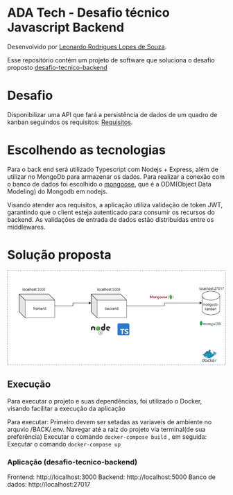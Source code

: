# ADA Tech - Desafio técnico Javascript Backend

Desenvolvido por [Leonardo Rodrigues Lopes de Souza](https://github.com/leonardorlopes).

Esse repositório contém um projeto de software que soluciona o desafio proposto [desafio-tecnico-backend](https://gitlab.com/gabriel.militello1/desafio-tecnico-backend)

# Desafio

Disponibilizar uma API que fará a persistência de dados de um quadro de kanban seguindos os requisitos: [Requisitos](https://gitlab.com/gabriel.militello1/desafio-tecnico-backend#requisitos).

# Escolhendo as tecnologias

Para o back end será utilizado Typescript com Nodejs + Express, além de utilizar no MongoDb para armazenar os dados.
Para realizar a conexão com o banco de dados foi escolhido o [mongoose](https://www.npmjs.com/package/mongoose), que é a ODM(Object Data Modeling) do Mongodb em nodejs.

Visando atender aos requisitos, a aplicação utiliza validação de token JWT, garantindo que o client esteja autenticado para consumir os recursos do backend.
As validações de entrada de dados estão distribuidas entre os middlewares.

# Solução proposta
 
 ![Arquitetura](/images/Arquitetura.png)
 
 ## Execução

Para executar o projeto e suas dependências, foi utilizado o Docker, visando facilitar a execução da aplicação

Para executar:
  Primeiro devem ser setadas as variaveis de ambiente no arquvio /BACK/.env.
  Navegar até a raiz do projeto via terminal(de sua preferência)
  Executar o comando `docker-compose build` , em seguida:
  Executar o comando `docker-compose up`

### Aplicação (desafio-tecnico-backend)

Frontend: http://localhost:3000
Backend: http://localhost:5000
Banco de dados: http://localhost:27017
